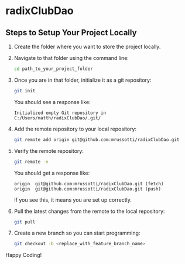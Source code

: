 # radixClubDao
## Steps to Setup Your Project Locally 

1. Create the folder where you want to store the project locally.
2. Navigate to that folder using the command line:
    ```bash
    cd path_to_your_project_folder
    ```
3. Once you are in that folder, initialize it as a git repository:
    ```bash
    git init
    ```
    You should see a response like: 
    ```
    Initialized empty Git repository in C:/Users/matth/radixClubDao/.git/
    ```

4. Add the remote repository to your local repository:
    ```bash
    git remote add origin git@github.com:mrussotti/radixClubDao.git
    ```

5. Verify the remote repository:
    ```bash
    git remote -v
    ```
    You should get a response like:
    ```
    origin  git@github.com:mrussotti/radixClubDao.git (fetch)
    origin  git@github.com:mrussotti/radixClubDao.git (push)
    ```
    If you see this, it means you are set up correctly.

6. Pull the latest changes from the remote to the local repository:
    ```bash
    git pull
    ```

7. Create a new branch so you can start programming:
    ```bash
    git checkout -b <replace_with_feature_branch_name>
    ```

Happy Coding!

